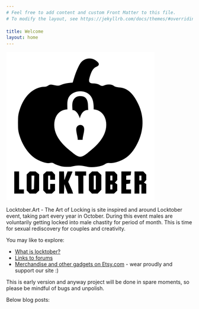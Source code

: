 ```yaml
---
# Feel free to add content and custom Front Matter to this file.
# To modify the layout, see https://jekyllrb.com/docs/themes/#overriding-theme-defaults

title: Welcome
layout: home
---
```


<!-- https://stackoverflow.com/a/56389504 -->
<script>
    if(sessionStorage.getItem('showAlert') != "false"){
        alert("WARNING! Adult Language and Content! The following is intended for 
immature adults only. Viewer Discretion is Advised.");
        sessionStorage.setItem('showAlert', "false");
    }
</script>

![Locktober pumpkin logo](/assets/img/2020/Locktober_logo_pumpkin.png)

Locktober.Art - The Art of Locking is site inspired and around Locktober event, taking part every year in October. During this event males are voluntarily getting locked into male chastity for period of month. This is time for sexual rediscovery for couples and creativity.

You may like to explore:

* [What is locktober?](/locktober.html)
* [Links to forums](resources/links/forums.html)
* [Merchandise and other gadgets on Etsy.com](https://www.etsy.com/shop/locktober) - wear proudly and support our site :)

This is early version and anyway project will be done in spare moments, so please be mindful of bugs and unpolish.

Below blog posts:

